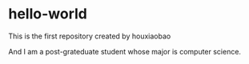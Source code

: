 # hello-world
This is the first repository created by houxiaobao</b>

And I am a post-grateduate student whose major is computer science.
